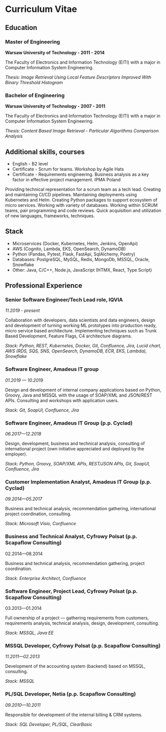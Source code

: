 # Curriculum Vitae

## Education

### Master of Engineering
**Warsaw University of Technology - 2011 - 2014**

The Faculty of Electronics and Information Technology (EITI) with a major in Computer Information System Engineering.

*Thesis: Image Retrieval Using Local Feature Descriptors Improved With Binary Threshold Histogram*

### Bachelor of Engineering
**Warsaw University of Technology - 2007 - 2011**

The Faculty of Electronics and Information Technology (EITI) with a major in Computer Information System Engineering.

*Thesis: Content Based Image Retrieval - Particular Algorithms Comparison Analysis*

## Additional skills, courses
- English - B2 level
- Certificate - Scrum for teams. Workshop by Agile Hats
- Certificate - Requirements engineering. Business analysis as a key factor in effective project management. IPMA Poland

Providing technical representation for a scrum team as a tech lead. Creating and maintaining CI/CD pipelines. Maintaining deployments using Kubernetes and Helm. Creating Python packages to support ecosystem of micro services. Working with variety of databases. Working within SCRUM teams, pair programming and code reviews. Quick acquisition and utilization of new languages, frameworks, techniques.

## Stack
- Microservices (Docker, Kubernetes, Helm, Jenkins, OpenApi)
- AWS (Cognito, Lambda, EKS, OpenSearch, DynamoDB)
- Python (Pandas, Pytest, Flask, FastApi, SqlAlchemy, Poetry) 
- Databases: PostgreSQL, MySQL, Redis, MongoDb, MSSQL, Oracle, Snowflake
- Other: Java, C/C++, Node.js, JavaScript (HTMX, React, Type Script)

## Professional Experience
### Senior Software Engineer/Tech Lead role, IQVIA 
*11.2019 - present*

Collaboration with developers, data scientists and data engineers, design and development of turning working ML prototypes into production ready, micro service based architecture. Implementing techniques such as Trunk Based Development, Feature Flags, C4 architecture diagrams. 

*Stack: Python, REST, Kubernetes, Docker, Git, Confluence, Jira, Lucid chart, AWS (RDS, SQS, SNS, OpenSearch, DynamoDB, ECR, EKS, Lambda), Snowflake*

### Software Engineer, Amadeus IT group
*01.2019 — 10.2019*

Design and development of internal company applications based on Python, Groovy, Java and MSSQL with the usage of SOAP/XML and JSON/REST APIs. Consulting and workshops with application users. 

*Stack: Git, SoapUI, Confluence, Jira*

### Software Engineer, Amadeus IT Group (p.p. Cyclad)
*06.2017—12.2018*

Design, development, business and technical analysis, consulting of international project (own initiative appreciated and deployed by the employer).

*Stack: Python, Groovy, SOAP/XML APIs, REST/JSON APIs, Git, SoapUI, Confluence, Jira*

### Customer Implementation Analyst, Amadeus IT Group (p.p. Cyclad)
*09.2014—05.2017*

Business and technical analysis, recommendation gathering, international project coordination, consulting. 

*Stack: Microsoft Visio, Confluence*

### Business and Technical Analyst, Cyfrowy Polsat (p.p. Scapaflow Consulting)
02.2014—08.2014

Business and technical analysis, recommendation gathering, project coordination.

*Stack: Enterprise Architect, Confluence*

### Software Engineer, Project Lead, Cyfrowy Polsat (p.p. Scapaflow Consulting)
03.2013—01.2014

Full ownership of a project — gathering requirements from customers, requirements analysis, technical analysis, design, development, consulting. 

*Stack: MSSQL, Java EE*

### MSSQL Developer, Cyfrowy Polsat (p.p. Scapaflow Consulting)
*11.2011—02.2013*

Development of the accounting system (backend) based on MSSQL, consulting.

*Stack: MSSQL*
### PL/SQL Developer, Netia (p.p. Scapaflow Consulting)
*09.2010—10.2011*

Responsible for development of the internal billing & CRM systems.

*Stack: SQL Developer, PL/SQL, ClearBasic*